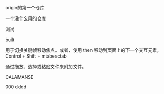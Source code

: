 origin的第一个仓库

一个没什么用的仓库

  测试
  
built

用于切换关键帧移动焦点。或者，使用 then 移动到页面上的下一个交互元素。Control + Shift + mtabesctab

通过拖放、选择或粘贴文件来附加文件。

CALAMANSE

000 dddd
